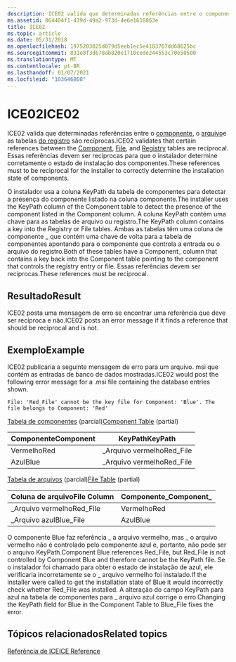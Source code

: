 ```yaml
---
description: ICE02 valida que determinadas referências entre o componente, o arquivo e as tabelas do registro são recíprocas. Essas referências devem ser recíprocas para que o instalador determine corretamente o estado de instalação dos componentes.
ms.assetid: 864404f1-439d-49a2-973d-4e6e1618863e
title: ICE02
ms.topic: article
ms.date: 05/31/2018
ms.openlocfilehash: 1975203825d079d5eeb1ec5e4183767dd68625bc
ms.sourcegitcommit: 831e8f3db78ab820e1710cede244553c70e50500
ms.translationtype: MT
ms.contentlocale: pt-BR
ms.lasthandoff: 01/07/2021
ms.locfileid: "103646808"
---
```

# <a name="ice02"></a><span data-ttu-id="5f831-104">ICE02</span><span class="sxs-lookup"><span data-stu-id="5f831-104">ICE02</span></span>

<span data-ttu-id="5f831-105">ICE02 valida que determinadas referências entre o [componente](component-table.md), o [arquivo](file-table.md)e as tabelas [do registro](registry-table.md) são recíprocas.</span><span class="sxs-lookup"><span data-stu-id="5f831-105">ICE02 validates that certain references between the [Component](component-table.md), [File](file-table.md), and [Registry](registry-table.md) tables are reciprocal.</span></span> <span data-ttu-id="5f831-106">Essas referências devem ser recíprocas para que o instalador determine corretamente o estado de instalação dos componentes.</span><span class="sxs-lookup"><span data-stu-id="5f831-106">These references must to be reciprocal for the installer to correctly determine the installation state of components.</span></span>

<span data-ttu-id="5f831-107">O instalador usa a coluna KeyPath da tabela de componentes para detectar a presença do componente listado na coluna componente.</span><span class="sxs-lookup"><span data-stu-id="5f831-107">The installer uses the KeyPath column of the Component table to detect the presence of the component listed in the Component column.</span></span> <span data-ttu-id="5f831-108">A coluna KeyPath contém uma chave para as tabelas de arquivo ou registro.</span><span class="sxs-lookup"><span data-stu-id="5f831-108">The KeyPath column contains a key into the Registry or File tables.</span></span> <span data-ttu-id="5f831-109">Ambas as tabelas têm uma coluna de componente \_ que contém uma chave de volta para a tabela de componentes apontando para o componente que controla a entrada ou o arquivo do registro.</span><span class="sxs-lookup"><span data-stu-id="5f831-109">Both of these tables have a Component\_ column that contains a key back into the Component table pointing to the component that controls the registry entry or file.</span></span> <span data-ttu-id="5f831-110">Essas referências devem ser recíprocas.</span><span class="sxs-lookup"><span data-stu-id="5f831-110">These references must be reciprocal.</span></span>

## <a name="result"></a><span data-ttu-id="5f831-111">Resultado</span><span class="sxs-lookup"><span data-stu-id="5f831-111">Result</span></span>

<span data-ttu-id="5f831-112">ICE02 posta uma mensagem de erro se encontrar uma referência que deve ser recíproca e não.</span><span class="sxs-lookup"><span data-stu-id="5f831-112">ICE02 posts an error message if it finds a reference that should be reciprocal and is not.</span></span>

## <a name="example"></a><span data-ttu-id="5f831-113">Exemplo</span><span class="sxs-lookup"><span data-stu-id="5f831-113">Example</span></span>

<span data-ttu-id="5f831-114">ICE02 publicaria a seguinte mensagem de erro para um arquivo. msi que contém as entradas de banco de dados mostradas.</span><span class="sxs-lookup"><span data-stu-id="5f831-114">ICE02 would post the following error message for a .msi file containing the database entries shown.</span></span>

``` syntax
File: 'Red_File' cannot be the key file for Component: 'Blue'. The file belongs to Component: 'Red'
```

<span data-ttu-id="5f831-115">[Tabela de componentes](component-table.md) (parcial)</span><span class="sxs-lookup"><span data-stu-id="5f831-115">[Component Table](component-table.md) (partial)</span></span>



| <span data-ttu-id="5f831-116">Componente</span><span class="sxs-lookup"><span data-stu-id="5f831-116">Component</span></span> | <span data-ttu-id="5f831-117">KeyPath</span><span class="sxs-lookup"><span data-stu-id="5f831-117">KeyPath</span></span>   |
|-----------|-----------|
| <span data-ttu-id="5f831-118">Vermelho</span><span class="sxs-lookup"><span data-stu-id="5f831-118">Red</span></span>       | <span data-ttu-id="5f831-119">\_Arquivo vermelho</span><span class="sxs-lookup"><span data-stu-id="5f831-119">Red\_File</span></span> |
| <span data-ttu-id="5f831-120">Azul</span><span class="sxs-lookup"><span data-stu-id="5f831-120">Blue</span></span>      | <span data-ttu-id="5f831-121">\_Arquivo vermelho</span><span class="sxs-lookup"><span data-stu-id="5f831-121">Red\_File</span></span> |



 

<span data-ttu-id="5f831-122">[Tabela de arquivos](file-table.md) (parcial)</span><span class="sxs-lookup"><span data-stu-id="5f831-122">[File Table](file-table.md) (partial)</span></span>



| <span data-ttu-id="5f831-123">Coluna de arquivo</span><span class="sxs-lookup"><span data-stu-id="5f831-123">File Column</span></span> | <span data-ttu-id="5f831-124">Componente\_</span><span class="sxs-lookup"><span data-stu-id="5f831-124">Component\_</span></span> |
|-------------|-------------|
| <span data-ttu-id="5f831-125">\_Arquivo vermelho</span><span class="sxs-lookup"><span data-stu-id="5f831-125">Red\_File</span></span>   | <span data-ttu-id="5f831-126">Vermelho</span><span class="sxs-lookup"><span data-stu-id="5f831-126">Red</span></span>         |
| <span data-ttu-id="5f831-127">\_Arquivo azul</span><span class="sxs-lookup"><span data-stu-id="5f831-127">Blue\_File</span></span>  | <span data-ttu-id="5f831-128">Azul</span><span class="sxs-lookup"><span data-stu-id="5f831-128">Blue</span></span>        |



 

<span data-ttu-id="5f831-129">O componente Blue faz referência \_ a arquivo vermelho, mas \_ o arquivo vermelho não é controlado pelo componente azul e, portanto, não pode ser o arquivo KeyPath.</span><span class="sxs-lookup"><span data-stu-id="5f831-129">Component Blue references Red\_File, but Red\_File is not controlled by Component Blue and therefore cannot be the KeyPath file.</span></span> <span data-ttu-id="5f831-130">Se o instalador foi chamado para obter o estado de instalação de azul, ele verificaria incorretamente se o \_ arquivo vermelho foi instalado.</span><span class="sxs-lookup"><span data-stu-id="5f831-130">If the installer were called to get the installation state of Blue it would incorrectly check whether Red\_File was installed.</span></span> <span data-ttu-id="5f831-131">A alteração do campo KeyPath para azul na tabela de componentes para \_ arquivo azul corrige o erro.</span><span class="sxs-lookup"><span data-stu-id="5f831-131">Changing the KeyPath field for Blue in the Component Table to Blue\_File fixes the error.</span></span>

## <a name="related-topics"></a><span data-ttu-id="5f831-132">Tópicos relacionados</span><span class="sxs-lookup"><span data-stu-id="5f831-132">Related topics</span></span>

<dl> <dt>

[<span data-ttu-id="5f831-133">Referência de ICE</span><span class="sxs-lookup"><span data-stu-id="5f831-133">ICE Reference</span></span>](ice-reference.md)
</dt> </dl>

 

 



